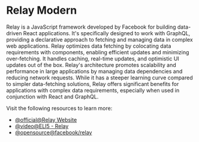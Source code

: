 # Relay Modern

Relay is a JavaScript framework developed by Facebook for building data-driven React applications. It's specifically designed to work with GraphQL, providing a declarative approach to fetching and managing data in complex web applications. Relay optimizes data fetching by colocating data requirements with components, enabling efficient updates and minimizing over-fetching. It handles caching, real-time updates, and optimistic UI updates out of the box. Relay's architecture promotes scalability and performance in large applications by managing data dependencies and reducing network requests. While it has a steeper learning curve compared to simpler data-fetching solutions, Relay offers significant benefits for applications with complex data requirements, especially when used in conjunction with React and GraphQL.

Visit the following resources to learn more:

- [@official@Relay Website](https://relay.dev/)
- [@video@ELI5 - Relay](https://www.youtube.com/watch?v=A4POd93GI_I)
- [@opensource@facebook/relay](https://github.com/facebook/relay)
